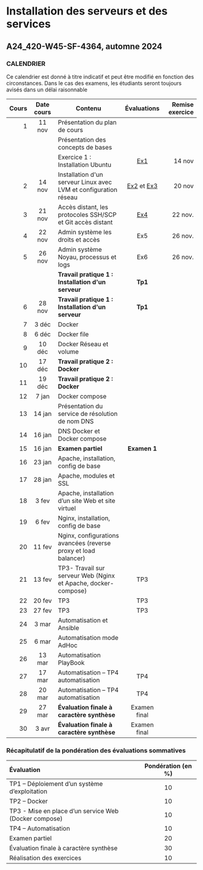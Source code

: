 # Installation des serveurs et des services 
## A24_420-W45-SF-4364, automne 2024

### CALENDRIER

Ce calendrier est donné à titre indicatif et peut être modifié en fonction des circonstances. Dans le cas des examens, les étudiants seront toujours avisés dans un délai raisonnable

|Cours	|Date cours |Contenu|Évaluations|  Remise exercice   
|----------:|:-------------:|----------------|:------:|------:|
|1|	11 nov |Présentation du plan de cours |||
| || Présentation des concepts de bases||
| ||Exercice 1 : Installation Ubuntu |[Ex1](Exercices/Exercice01_InstallationClient.md)|	14 nov|
|2|	14 nov|Installation d'un serveur Linux avec LVM et configuration réseau	 |[Ex2](Exercices/Exercice02_InstallationServeur.md) et [Ex3](Exercices/Exercice03_GestionLVM.md)| 20 nov|
|3| 21 nov|Accès distant, les protocoles SSH/SCP et Git accès distant |[Ex4](Exercices/Exercice04_PriseEnMainSrv.md)| 22 nov.
|4|	22 nov|Admin système les droits et accès |Ex5|26 nov.
|5|	26 nov|Admin système Noyau, processus et logs |Ex6|26 nov. 
|| |**Travail pratique 1 : Installation d'un serveur** |**Tp1**||
|6|	28 nov|**Travail pratique 1 : Installation d'un serveur** |**Tp1**||
|7|	3 déc|Docker	 ||
|8|	6 déc|Docker file	 ||
|9|	10 déc|Docker Réseau et volume	 ||
|10| 17 déc|**Travail pratique 2 : Docker**	 ||
|11| 19 déc |**Travail pratique 2 : Docker**	 ||
|12|7 jan|Docker compose ||
|13|14 jan|	Présentation du service de résolution de nom DNS	
|14|16 jan|DNS Docker et Docker compose	 ||
|15|16 jan|	**Examen partiel** |**Examen 1**|
|16|23 jan|	Apache, installation, config de base	 ||
|17|28 jan|	Apache, modules et SSL	 ||
|18|3 fev|	Apache, installation d’un site Web et site virtuel	 ||
|19|6 fev|	Nginx, installation, config de base	 ||
|20|11 fev|	Nginx, configurations avancées (reverse proxy et load balancer) ||	
|21|13 fev| TP3- Travail sur serveur Web (Nginx et Apache, docker-compose)	|TP3|
|22|20 fev|	TP3	|TP3|	
|23|27 fev| TP3	|TP3|
|24|3 mar|Automatisation et Ansible||
|25|6 mar|Automatisation mode AdHoc||
|26|13 mar|	Automatisation PlayBook	||
|27|17 mar|	Automatisation – TP4 automatisation	|TP4|||
|28|20 mar|	Automatisation – TP4 automatisation	|TP4|||
|29|27 mar|	**Évaluation finale à caractère synthèse**|Examen final|||
|30|3 avr|	**Évaluation finale à caractère synthèse** | Examen final||

### Récapitulatif de la pondération des évaluations sommatives

|Évaluation | Pondération (en %) |
|:-------------|:------:|
|TP1 – Déploiement d’un système d’exploitation	| 10|
|TP2 – Docker	|10|
|TP3 - Mise en place d’un service Web (Docker compose)	| 10|
|TP4 – Automatisation	| 10|
|Examen partiel	| 20|
|Évaluation finale à caractère synthèse	 |30|
|Réalisation des exercices	|10|
